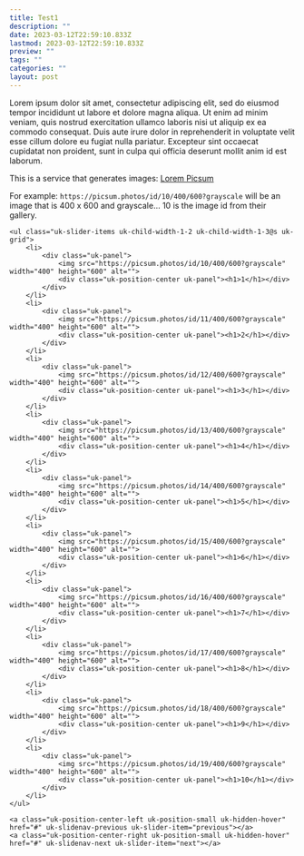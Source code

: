 ```yaml
---
title: Test1
description: ""
date: 2023-03-12T22:59:10.833Z
lastmod: 2023-03-12T22:59:10.833Z
preview: ""
tags: ""
categories: ""
layout: post
---
```


Lorem ipsum dolor sit amet, consectetur adipiscing elit, sed do eiusmod tempor incididunt ut labore et dolore magna aliqua. Ut enim ad minim veniam, quis nostrud exercitation ullamco laboris nisi ut aliquip ex ea commodo consequat. Duis aute irure dolor in reprehenderit in voluptate velit esse cillum dolore eu fugiat nulla pariatur. Excepteur sint occaecat cupidatat non proident, sunt in culpa qui officia deserunt mollit anim id est laborum.

This is a service that generates images: <a href="https://picsum.photos" target="_blank">Lorem Picsum</a>

For example: `https://picsum.photos/id/10/400/600?grayscale` will be an image that is 400 x 600 and grayscale... 10 is the image id from their gallery.


<div class="uk-position-relative uk-visible-toggle uk-light" tabindex="-1" 
    uk-slider="sets: true; center: true;" 
    loading="lazy">

    <ul class="uk-slider-items uk-child-width-1-2 uk-child-width-1-3@s uk-grid">
        <li>
            <div class="uk-panel">
                <img src="https://picsum.photos/id/10/400/600?grayscale" width="400" height="600" alt="">
                <div class="uk-position-center uk-panel"><h1>1</h1></div>
            </div>
        </li>
        <li>
            <div class="uk-panel">
                <img src="https://picsum.photos/id/11/400/600?grayscale" width="400" height="600" alt="">
                <div class="uk-position-center uk-panel"><h1>2</h1></div>
            </div>
        </li>
        <li>
            <div class="uk-panel">
                <img src="https://picsum.photos/id/12/400/600?grayscale" width="400" height="600" alt="">
                <div class="uk-position-center uk-panel"><h1>3</h1></div>
            </div>
        </li>
        <li>
            <div class="uk-panel">
                <img src="https://picsum.photos/id/13/400/600?grayscale" width="400" height="600" alt="">
                <div class="uk-position-center uk-panel"><h1>4</h1></div>
            </div>
        </li>
        <li>
            <div class="uk-panel">
                <img src="https://picsum.photos/id/14/400/600?grayscale" width="400" height="600" alt="">
                <div class="uk-position-center uk-panel"><h1>5</h1></div>
            </div>
        </li>
        <li>
            <div class="uk-panel">
                <img src="https://picsum.photos/id/15/400/600?grayscale" width="400" height="600" alt="">
                <div class="uk-position-center uk-panel"><h1>6</h1></div>
            </div>
        </li>
        <li>
            <div class="uk-panel">
                <img src="https://picsum.photos/id/16/400/600?grayscale" width="400" height="600" alt="">
                <div class="uk-position-center uk-panel"><h1>7</h1></div>
            </div>
        </li>
        <li>
            <div class="uk-panel">
                <img src="https://picsum.photos/id/17/400/600?grayscale" width="400" height="600" alt="">
                <div class="uk-position-center uk-panel"><h1>8</h1></div>
            </div>
        </li>
        <li>
            <div class="uk-panel">
                <img src="https://picsum.photos/id/18/400/600?grayscale" width="400" height="600" alt="">
                <div class="uk-position-center uk-panel"><h1>9</h1></div>
            </div>
        </li>
        <li>
            <div class="uk-panel">
                <img src="https://picsum.photos/id/19/400/600?grayscale" width="400" height="600" alt="">
                <div class="uk-position-center uk-panel"><h1>10</h1></div>
            </div>
        </li>
    </ul>

    <a class="uk-position-center-left uk-position-small uk-hidden-hover" href="#" uk-slidenav-previous uk-slider-item="previous"></a>
    <a class="uk-position-center-right uk-position-small uk-hidden-hover" href="#" uk-slidenav-next uk-slider-item="next"></a>

</div>
